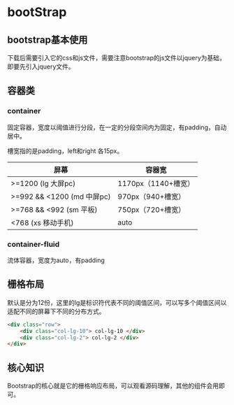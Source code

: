 # bootStrap

## bootstrap基本使用

下载后需要引入它的css和js文件，需要注意bootstrap的js文件以jquery为基础，即要先引入jquery文件。

## 容器类

### container

固定容器，宽度以阈值进行分段，在一定的分段空间内为固定，有padding，自动居中。

槽宽指的是padding，left和right 各15px。

| 屏幕                        | 容器宽              |
| --------------------------- | ------------------- |
| \>=1200   (lg 大屏pc)       | 1170px（1140+槽宽） |
| \>=992 && <1200 (md 中屏pc) | 970px（940+槽宽）   |
| \>=768 && <992  (sm 平板)   | 750px（720+槽宽）   |
| <768 (xs 移动手机)          | auto                |

### container-fluid

流体容器，宽度为auto，有padding

## 栅格布局

默认是分为12份，这里的lg是标识符代表不同的阈值区间，可以写多个阈值区间以适配不同的屏幕下不同的分布方式。

```html
<div class="row">
	<div class="col-lg-10"> col-lg-10 </div>
	<div class="col-lg-2"> col-lg-2 </div>
</div>
```

## 核心知识

Bootstrap的核心就是它的栅格响应布局，可以观看源码理解，其他的组件会用即可。